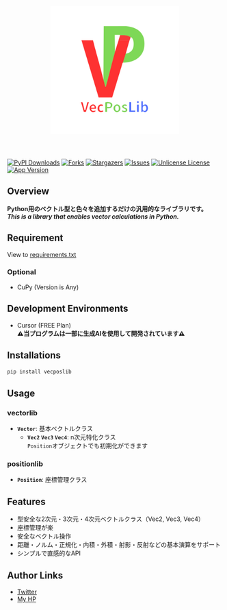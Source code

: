 <h1 id="top" align="center">
<img src="https://raw.githubusercontent.com/shotadft/VecPosLib/master/.github/logo/VecPosLib-logo.svg" width="300" height="300" alt="VecPosLib"/>
</h1><br/>

[![PyPI Downloads][pypi-shield]][pypi-url]
[![Forks][forks-shield]][forks-url]
[![Stargazers][stars-shield]][stars-url]
[![Issues][issues-shield]][issues-url]
[![Unlicense License][license-shield]][license-url]
[![App Version][version-shield]][header-id]

## Overview
**Python用のベクトル型と色々を追加するだけの汎用的なライブラリです。**<br/>
***This is a library that enables vector calculations in Python.***<br/>

## Requirement
View to [requirements.txt](https://github.com/shotadft/VecPosLib/blob/master/requirements.txt)
### Optional
- CuPy (Version is Any)

## Development Environments
- Cursor (FREE Plan)<br/>
**⚠️当プログラムは一部に生成AIを使用して開発されています⚠️**

## Installations
```bash
pip install vecposlib
```

## Usage
### vectorlib
- **`Vector`**: 基本ベクトルクラス
    - **`Vec2` `Vec3` `Vec4`**: n次元特化クラス<br/>
    `Position`オブジェクトでも初期化ができます
### positionlib
- **`Position`**: 座標管理クラス

## Features
- 型安全な2次元・3次元・4次元ベクトルクラス（Vec2, Vec3, Vec4）
- 座標管理が楽
- 安全なベクトル操作
- 距離・ノルム・正規化・内積・外積・射影・反射などの基本演算をサポート
- シンプルで直感的なAPI

## Author Links
- [Twitter](https://x.com/shotadft)
- [My HP](https://www.shotadft.com/)

<!-- MARKDOWN LINKS & IMAGES -->
<!-- https://www.markdownguide.org/basic-syntax/#reference-style-links -->
[pypi-shield]: https://img.shields.io/pypi/dm/VecPosLib.svg?label=PyPI%20downloads&style=for-the-badge
[pypi-url]: https://pypi.org/project/VecPosLib/
[forks-shield]: https://img.shields.io/github/forks/shotadft/VecPosLib.svg?style=for-the-badge
[forks-url]: https://github.com/shotadft/VecPosLib/network/members
[stars-shield]: https://img.shields.io/github/stars/shotadft/VecPosLib.svg?style=for-the-badge
[stars-url]: https://github.com/shotadft/VecPosLib/stargazers
[issues-shield]: https://img.shields.io/github/issues/shotadft/VecPosLib.svg?style=for-the-badge
[issues-url]: https://github.com/shotadft/VecPosLib/issues
[license-shield]: https://img.shields.io/github/license/shotadft/VecPosLib.svg?style=for-the-badge
[license-url]: https://github.com/shotadft/VecPosLib/blob/master/LICENSE.md
[version-shield]: https://img.shields.io/badge/1.0.3.post1-00c81b?label=version&style=for-the-badge
[header-id]: #top
